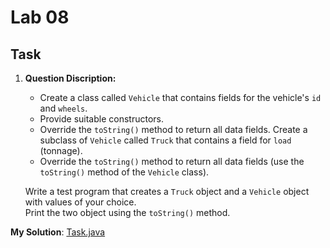 # Lab 08

## Task

1. **Question Discription:**

    - Create a class called `Vehicle` that contains fields for the vehicle's `id` and `wheels`.
    - Provide suitable constructors.
    - Override the `toString()` method to return all data fields.
    Create a subclass of `Vehicle` called `Truck` that contains a field for `load` (tonnage).
    - Override the `toString()` method to return all data fields (use the `toString()` method of the `Vehicle` class).

    Write a test program that creates a `Truck` object and a `Vehicle` object with values of your choice.<br>
    Print the two object using the `toString()` method.

**My Solution**: [Task.java](Task.java)
